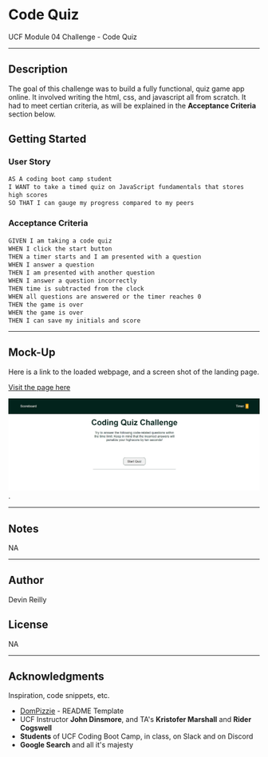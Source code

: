 # Code Quiz

UCF Module 04 Challenge - Code Quiz

---------------------
## Description

The goal of this challenge was to build a fully functional, quiz game app online. It involved writing the html, css, and javascript all from scratch. 
It had to meet certian criteria, as will be explained in the **Acceptance Criteria** section below. 


## Getting Started

### User Story
```
AS A coding boot camp student
I WANT to take a timed quiz on JavaScript fundamentals that stores high scores
SO THAT I can gauge my progress compared to my peers
```


### Acceptance Criteria
```
GIVEN I am taking a code quiz
WHEN I click the start button
THEN a timer starts and I am presented with a question
WHEN I answer a question
THEN I am presented with another question
WHEN I answer a question incorrectly
THEN time is subtracted from the clock
WHEN all questions are answered or the timer reaches 0
THEN the game is over
WHEN the game is over
THEN I can save my initials and score
```
----------------------
## Mock-Up
Here is a link to the loaded webpage, and a screen shot of the landing page.

[Visit the page here](https://werthird.github.io/ucf-module-4-challenge/)

![Code Quiz Landing Page Screenshot](/assets/images/code-quiz-screenshot.jpg "Code Quiz Landing Page Screenshot").

----------------------
## Notes
NA

----------------------
## Author

Devin Reilly 

## License

NA

----------------------
## Acknowledgments

Inspiration, code snippets, etc.
* [DomPizzie](Vhttps://gist.github.com/DomPizzie/7a5ff55ffa9081f2de27c315f5018afc) - README Template
* UCF Instructor **John Dinsmore**, and TA's **Kristofer Marshall** and **Rider Cogswell**
* **Students** of UCF Coding Boot Camp, in class, on Slack and  on Discord
* **Google Search** and all it's majesty
